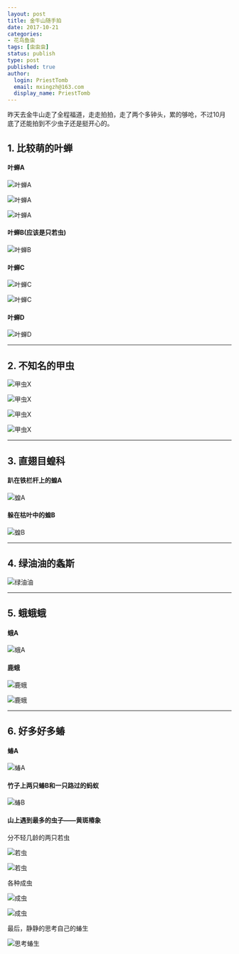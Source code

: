 ```yaml
---
layout: post
title: 金牛山随手拍
date: 2017-10-21
categories:
- 花鸟鱼虫
tags: [虫虫虫]
status: publish
type: post
published: true
author:
  login: PriestTomb
  email: mxingzh@163.com
  display_name: PriestTomb
---
```


昨天去金牛山走了全程福道，走走拍拍，走了两个多钟头，累的够呛，不过10月底了还能拍到不少虫子还是挺开心的。

## 1. 比较萌的叶蝉

#### 叶蝉A

![叶蝉A](http://wx1.sinaimg.cn/mw690/87ec0735gy1fkpn9a0o07j22bs340e82.jpg "叶蝉A")

![叶蝉A](http://wx4.sinaimg.cn/mw690/87ec0735gy1fkpn9c7upej22bs3404qq.jpg "叶蝉A")

![叶蝉A](http://wx3.sinaimg.cn/mw690/87ec0735gy1fkpn9etkzbj22bs340b2a.jpg "叶蝉A")
    
    
#### 叶蝉B(应该是只若虫)

![叶蝉B](http://wx1.sinaimg.cn/mw690/87ec0735gy1fkpntnok8rj22c03404qp.jpg "叶蝉B")
    
    
#### 叶蝉C

![叶蝉C](http://wx1.sinaimg.cn/mw690/87ec0735gy1fkpntdsho8j22c0340npe.jpg "叶蝉C")

![叶蝉C](http://wx4.sinaimg.cn/mw690/87ec0735gy1fkpnthucpfj22c03407wj.jpg "叶蝉C")

#### 叶蝉D

![叶蝉D](http://wx3.sinaimg.cn/mw690/87ec0735gy1fkpn9hn6tfj22bs340e82.jpg "叶蝉D")

---

## 2. 不知名的甲虫

![甲虫X](http://wx1.sinaimg.cn/mw690/87ec0735gy1fkpn7q6puqj22bs340e82.jpg "甲虫X")

![甲虫X](http://wx4.sinaimg.cn/mw690/87ec0735gy1fkpn7nhdmgj22bs340hdu.jpg "甲虫X")

![甲虫X](http://wx2.sinaimg.cn/mw690/87ec0735gy1fkpn7yjocmj22bs340e82.jpg "甲虫X")

![甲虫X](http://wx2.sinaimg.cn/mw690/87ec0735gy1fkpn7vu729j22bs340hdu.jpg "甲虫X")

---

## 3. 直翅目蝗科

#### 趴在铁栏杆上的蝗A
![蝗A](http://wx4.sinaimg.cn/mw690/87ec0735gy1fkpn1kzyicj23402bsb2a.jpg "蝗A")

#### 躲在枯叶中的蝗B

![蝗B](http://wx1.sinaimg.cn/mw690/87ec0735gy1fkpn1not2qj22bs340b2a.jpg "蝗B")

---

## 4. 绿油油的螽斯

![绿油油](http://wx2.sinaimg.cn/mw690/87ec0735gy1fkpn5qngr4j23402bsu0y.jpg "绿油油")

---

## 5. 蛾蛾蛾

#### 蛾A

![蛾A](http://wx3.sinaimg.cn/mw690/87ec0735gy1fkpn5wt0t6j22bs340qv6.jpg "蛾A")

#### 鹿蛾

![鹿蛾](http://wx2.sinaimg.cn/mw690/87ec0735gy1fkpn5tnqo1j22bs340npe.jpg "鹿蛾")

![鹿蛾](http://wx2.sinaimg.cn/mw690/87ec0735gy1fkpntqn4inj23402c0qv6.jpg "鹿蛾")

---

## 6. 好多好多蝽

#### 蝽A

![蝽A](http://wx3.sinaimg.cn/mw690/87ec0735gy1fkpn3qn1vnj22bs340hdu.jpg "蝽A")

#### 竹子上两只蝽B和一只路过的蚂蚁

![蝽B](http://wx3.sinaimg.cn/mw690/87ec0735gy1fkpn3t970yj22bs340b2a.jpg "蝽B")

#### 山上遇到最多的虫子——黄斑椿象

分不轻几龄的两只若虫

![若虫](http://wx4.sinaimg.cn/mw690/87ec0735gy1fkpnb688llj22bs340npe.jpg "若虫")

![若虫](http://wx2.sinaimg.cn/mw690/87ec0735gy1fkpnb9x0r6j22bs3404qr.jpg "若虫")

各种成虫

![成虫](http://wx3.sinaimg.cn/mw690/87ec0735gy1fkpn3wgfbrj22bs340npe.jpg "成虫")

![成虫](http://wx4.sinaimg.cn/mw690/87ec0735gy1fkpn3zntsoj22bs340u0y.jpg "成虫")

最后，静静的思考自己的蝽生

![思考蝽生](http://wx2.sinaimg.cn/mw690/87ec0735gy1fkpnbd56kbj22bs340u0y.jpg "思考蝽生")


